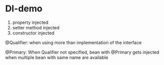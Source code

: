 # DI-demo

1. property injected
2. setter method injected
3. constructor injected

@Qualifier:
when using more than implementation of the interface

@Primary:
When Qualifier not specified, bean with @Primary gets injected when multiple bean with same name are available